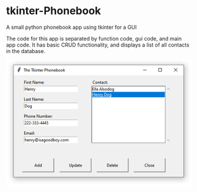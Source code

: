 # tkinter-Phonebook

A small python phonebook app using tkinter for a GUI

The code for this app is separated by function code, gui code, and main app code. It has basic CRUD functionality, and displays a list of all contacts in the database.

![tkinter phonebook GUI](https://github.com/lenniecottrell/tkinter-Phonebook/blob/main/tkinter-Phonebook.png)
